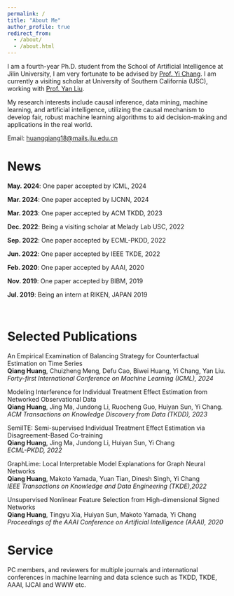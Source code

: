 ```yaml
---
permalink: /
title: "About Me"
author_profile: true
redirect_from: 
  - /about/
  - /about.html
---
```


I am a fourth-year Ph.D. student from the School of Artificial Intelligence at Jilin University, I am very fortunate to be advised by [Prof. Yi Chang](http://www.yichang-cs.com/). I am currently a visiting scholar at University of Southern California (USC), working with [Prof. Yan Liu](https://viterbi.usc.edu/directory/faculty/Liu/Yan).

My research interests include causal inference, data mining, machine learning, and artificial intelligence, utilizing the causal mechanism to develop fair, robust machine learning algorithms to aid decision-making and applications in the real world.

Email: huangqiang18@mails.jlu.edu.cn

News
======
**May. 2024**: One paper accepted by ICML, 2024

**Mar. 2024**: One paper accepted by IJCNN, 2024

**Mar. 2023**: One paper accepted by ACM TKDD, 2023

**Dec. 2022**: Being a visiting scholar at Melady Lab USC, 2022

**Sep. 2022**: One paper accepted by ECML-PKDD, 2022

**Jun. 2022**: One paper accepted by IEEE TKDE, 2022

**Feb. 2020**: One paper accepted by AAAI, 2020

**Nov. 2019**: One paper accepted by BIBM, 2019

**Jul. 2019**: Being an intern at RIKEN, JAPAN 2019

<br />

Selected Publications
======
An Empirical Examination of Balancing Strategy for Counterfactual Estimation on Time Series<br />
**Qiang Huang**,  Chuizheng Meng, Defu Cao, Biwei Huang, Yi Chang, Yan Liu.<br />
<i>Forty-first International Conference on Machine Learning (ICML), 2024</i><br />

Modeling Interference for Individual Treatment Effect Estimation from Networked Observational Data<br />
**Qiang Huang**, Jing Ma, Jundong Li, Ruocheng Guo, Huiyan Sun, Yi Chang.<br />
<i>ACM Transactions on Knowledge Discovery from Data (TKDD), 2023</i><br />

SemiITE: Semi-supervised Individual Treatment Effect Estimation via Disagreement-Based Co-training<br />
**Qiang Huang**, Jing Ma, Jundong Li, Huiyan Sun, Yi Chang<br />
<i>ECML-PKDD, 2022</i><br />

GraphLime: Local Interpretable Model Explanations for Graph Neural Networks<br />
**Qiang Huang**, Makoto Yamada, Yuan Tian, Dinesh Singh, Yi Chang<br />
<i>IEEE Transactions on Knowledge and Data Engineering (TKDE),2022</i><br />

Unsupervised Nonlinear Feature Selection from High-dimensional Signed Networks<br />
**Qiang Huang**, Tingyu Xia, Huiyan Sun, Makoto Yamada, Yi Chang<br />
<i>Proceedings of the AAAI Conference on Artificial Intelligence (AAAI), 2020</i><br />

Service
======
PC members, and reviewers for multiple journals and international conferences in machine learning and data science such as TKDD, TKDE, AAAI, IJCAI and WWW etc.
